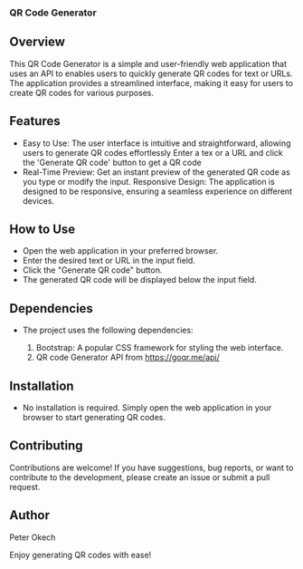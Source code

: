 
### QR Code Generator

## Overview

This QR Code Generator is a simple and user-friendly web application that uses an API to enables users to quickly generate QR codes for text or URLs. The application provides a streamlined interface, making it easy for users to create QR codes for various purposes.

## Features

- Easy to Use: The user interface is intuitive and straightforward, allowing users to generate QR codes effortlessly Enter a tex or a URL and click the 'Generate QR code' button to get a QR code
- Real-Time Preview: Get an instant preview of the generated QR code as you type or modify the input.
Responsive Design: The application is designed to be responsive, ensuring a seamless experience on different devices.

## How to Use

- Open the web application in your preferred browser.
- Enter the desired text or URL in the input field.
- Click the "Generate QR code" button.
- The generated QR code will be displayed below the input field.

## Dependencies

- The project uses the following dependencies:

  1. Bootstrap: A popular CSS framework for styling the web interface.
  2. QR code Generator API from https://goqr.me/api/

## Installation

- No installation is required. Simply open the web application in your browser to start generating QR codes.

## Contributing

Contributions are welcome! If you have suggestions, bug reports, or want to contribute to the development, please create an issue or submit a pull request.

## Author
Peter Okech


Enjoy generating QR codes with ease!